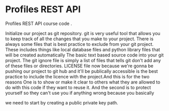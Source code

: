 # Profiles REST API
Profiles REST API course code .

Initialize our project as git repository.
git is very useful tool that allows you to keep track of all the changes that you make to your project.
There is always some files that is best practice to exclude from your git project.
These includes things like local database files and python library files that will be created automatically
The basic text based source code into your git project.
The git ignore file is simply a list of files that tells git don't add any of these files or directories.
LICENSE file now because we're gonna be pushing our project to git hub and it'll be publically accessible is the best practice to include the licence with the project.And this is for the two reasons One is to show or make it clear to others what they are allowed to do with this code if they want to reuse it.
And the second is to protect yourself so they can't use you if anything wrong because you basically

we need to start by creating a public private key path.